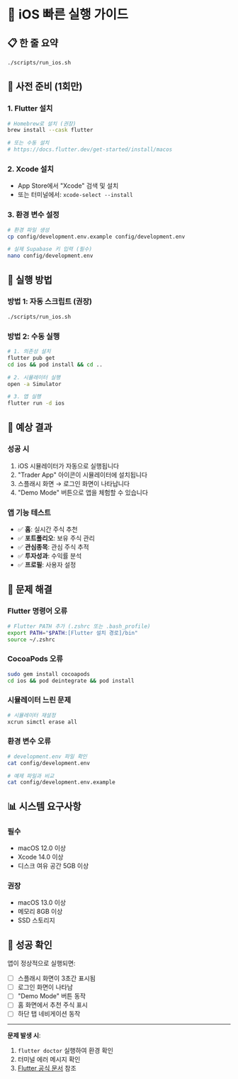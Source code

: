 # 🚀 iOS 빠른 실행 가이드

## 📋 한 줄 요약
```bash
./scripts/run_ios.sh
```

## 🔧 사전 준비 (1회만)

### 1. Flutter 설치
```bash
# Homebrew로 설치 (권장)
brew install --cask flutter

# 또는 수동 설치
# https://docs.flutter.dev/get-started/install/macos
```

### 2. Xcode 설치
- App Store에서 "Xcode" 검색 및 설치
- 또는 터미널에서: `xcode-select --install`

### 3. 환경 변수 설정
```bash
# 환경 파일 생성
cp config/development.env.example config/development.env

# 실제 Supabase 키 입력 (필수)
nano config/development.env
```

## 🚀 실행 방법

### 방법 1: 자동 스크립트 (권장)
```bash
./scripts/run_ios.sh
```

### 방법 2: 수동 실행
```bash
# 1. 의존성 설치
flutter pub get
cd ios && pod install && cd ..

# 2. 시뮬레이터 실행
open -a Simulator

# 3. 앱 실행
flutter run -d ios
```

## 📱 예상 결과

### 성공 시
1. iOS 시뮬레이터가 자동으로 실행됩니다
2. "Trader App" 아이콘이 시뮬레이터에 설치됩니다
3. 스플래시 화면 → 로그인 화면이 나타납니다
4. "Demo Mode" 버튼으로 앱을 체험할 수 있습니다

### 앱 기능 테스트
- ✅ **홈**: 실시간 주식 추천
- ✅ **포트폴리오**: 보유 주식 관리
- ✅ **관심종목**: 관심 주식 추적
- ✅ **투자성과**: 수익률 분석
- ✅ **프로필**: 사용자 설정

## 🔧 문제 해결

### Flutter 명령어 오류
```bash
# Flutter PATH 추가 (.zshrc 또는 .bash_profile)
export PATH="$PATH:[Flutter 설치 경로]/bin"
source ~/.zshrc
```

### CocoaPods 오류
```bash
sudo gem install cocoapods
cd ios && pod deintegrate && pod install
```

### 시뮬레이터 느린 문제
```bash
# 시뮬레이터 재설정
xcrun simctl erase all
```

### 환경 변수 오류
```bash
# development.env 파일 확인
cat config/development.env

# 예제 파일과 비교
cat config/development.env.example
```

## 📊 시스템 요구사항

### 필수
- macOS 12.0 이상
- Xcode 14.0 이상
- 디스크 여유 공간 5GB 이상

### 권장
- macOS 13.0 이상
- 메모리 8GB 이상
- SSD 스토리지

## 🎯 성공 확인

앱이 정상적으로 실행되면:
- [ ] 스플래시 화면이 3초간 표시됨
- [ ] 로그인 화면이 나타남
- [ ] "Demo Mode" 버튼 동작
- [ ] 홈 화면에서 추천 주식 표시
- [ ] 하단 탭 네비게이션 동작

---

**문제 발생 시**: 
1. `flutter doctor` 실행하여 환경 확인
2. 터미널 에러 메시지 확인
3. [Flutter 공식 문서](https://docs.flutter.dev/get-started/install/macos) 참조